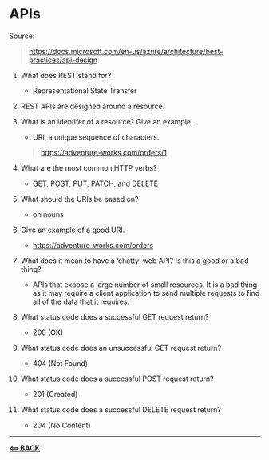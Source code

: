# APIs

Source:

> https://docs.microsoft.com/en-us/azure/architecture/best-practices/api-design

1. What does REST stand for?
    
    - Representational State Transfer

1. REST APIs are designed around a resource.
      
1. What is an identifer of a resource? Give an example.
    
    - URI, a unique sequence of characters.

    > https://adventure-works.com/orders/1
      
1. What are the most common HTTP verbs?

    - GET, POST, PUT, PATCH, and DELETE

1. What should the URIs be based on?
    
    - on nouns
      
1. Give an example of a good URI.
    
    - https://adventure-works.com/orders
      
1. What does it mean to have a ‘chatty’ web API? Is this a good or a bad thing?
    
    - APIs that expose a large number of small resources. It is a bad thing as it may require a client application to send multiple requests to find all of the data that it requires.
      
1. What status code does a successful GET request return?
    
    - 200 (OK)
      
1. What status code does an unsuccessful GET request return?
    
    - 404 (Not Found)
      
1. What status code does a successful POST request return?
    
    -  201 (Created)
      
1. What status code does a successful DELETE request return?
    
    -  204 (No Content)
      
---------

[**<== BACK**](301-toc.md)
